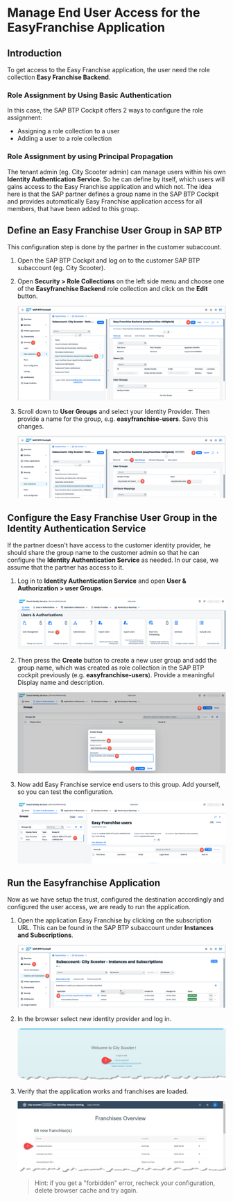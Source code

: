 # Manage End User Access for the EasyFranchise Application

## Introduction

To get access to the Easy Franchise application, the user need the role collection **Easy Franchise Backend**.

### Role Assignment by Using Basic Authentication
In this case, the SAP BTP Cockpit offers 2 ways to configure the role assignment:
* Assigning a role collection to a user
* Adding a user to a role collection

### Role Assignment by using Principal Propagation
The tenant admin (eg. City Scooter admin) can  manage users within his own **Identity Authentication Service**. So he can define by itself, which users will gains access to the Easy Franchise application and which not. The idea here is that the SAP partner defines a group name in the SAP BTP Cockpit and provides automatically Easy Franchise application access for all members, that have been added to this group. 

## Define an Easy Franchise User Group in SAP BTP
This configuration step is done by the partner in the customer subaccount. 

1. Open the SAP BTP Cockpit and log on to the customer SAP BTP subaccount (eg. City Scooter).
1. Open **Security > Role Collections** on the left side menu and choose one of the **Easyfranchise Backend** role collection and click on the **Edit** button. 
   
   ![](images/2023-edit-role-collection-01.png)
1. Scroll down to **User Groups** and select your Identity Provider. Then provide a name for the group, e.g. **easyfranchise-users**. Save this changes. 
   
   ![](images/2023-edit-role-collection-02.png)

## Configure the Easy Franchise User Group in the Identity Authentication Service 
If the partner doesn't have access to the customer identity provider, he should share the group name to the customer admin so that he can configure the **Identity Authentication Service** as needed. In our case, we assume that the partner has access to it.

1. Log in to **Identity Authentication Service** and open **User & Authorization > user Groups**. 

   ![](images/2023-ias-create-group.png)
2. Then press the **Create** button to create a new user group and add the group name, which was created as role collection in the SAP BTP cockpit previously (e.g. **easyfranchise-users**). Provide a meaningful Display name and description. 

   ![](images/2023-ias-create-group-dialog.png)
3. Now add Easy Franchise service end users to this group. Add yourself, so you can test the configuration.

   ![](images/2023-ias-add-users-to-group.png)

## Run the Easyfranchise Application 

Now as we have setup the trust, configured the destination accordingly and configured the user access, we are ready to run the application.

1. Open the application Easy Franchise by clicking on the subscription URL. This can be found in the SAP BTP subaccount under **Instances and Subscriptions**.
   
   ![](images/2023-get-subsciber-url.png)
2. In the browser select new identity provider and log in.
   
   ![](images/login.jpg)
3. Verify that the application works and franchises are loaded. 

   ![](images/franchises-overview.jpg)

   > Hint: if you get a "forbidden" error, recheck your configuration, delete browser cache and try again. 
